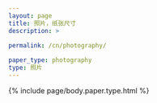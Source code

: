 ```yaml
---
layout: page
title: 照片，纸张尺寸
description: >
 
permalink: /cn/photography/

paper_type: photography
type: 照片
---
```

{% include page/body.paper.type.html %}
